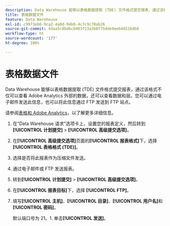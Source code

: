 ```yaml
---
description: Data Warehouse 能够以表格数据提取 (TDE) 文件格式提交报表，通过该格式不仅可以查看 Adobe Analytics 外部的数据，还可以查看数据和层。您可以通过电子邮件发送此信息，也可以将此信息通过 FTP 发送到 FTP 站点。
title: 表格数据文件
feature: Data Warehouse
exl-id: c9973eb6-9ca2-4a8d-94b0-4c7c9c70ab26
source-git-commit: 4daa5c8bdbcb483f23a3b8f75dde9eeb48516db8
workflow-type: ht
source-wordcount: '177'
ht-degree: 100%

---
```


# 表格数据文件

Data Warehouse 能够以表格数据提取 (TDE) 文件格式提交报表，通过该格式不仅可以查看 Adobe Analytics 外部的数据，还可以查看数据和层。您可以通过电子邮件发送此信息，也可以将此信息通过 FTP 发送到 FTP 站点。

请参阅[表格和 Adobe Analytics](https://www.tableausoftware.com/about/blog/2014/3/tableau-and-adobe-analytics-digital-marketing-gets-even-more-awesome-29491)，以了解更多详细信息。

1. 在“Data Warehouse 请求”选项卡上，设置您的报表定义，然后转到&#x200B;**[!UICONTROL 计划提交]** > **[!UICONTROL 高级提交选项]**。
1. 在&#x200B;**[!UICONTROL 高级提交选项]**&#x200B;页面的&#x200B;**[!UICONTROL 报表格式]**&#x200B;下，选择&#x200B;**[!UICONTROL 表格格式 (TDE)]**。
1. 选择是否将此报表作为压缩文件发送。
1. 通过电子邮件或 FTP 发送报表。

1. 转到&#x200B;**[!UICONTROL 计划提交]** > **[!UICONTROL 高级提交选项]**。
1. 在&#x200B;**[!UICONTROL 报表目标]**&#x200B;下，选择 **[!UICONTROL FTP]**。
1. 填写&#x200B;**[!UICONTROL 主机]**、**[!UICONTROL 目录]**、**[!UICONTROL 用户名]**&#x200B;和&#x200B;**[!UICONTROL 密码]**。

   默认端口号为 21。1. 单击&#x200B;**[!UICONTROL 发送]**。
